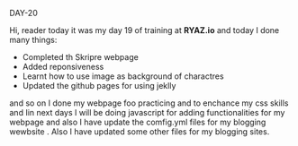 DAY-20

Hi, reader  today it was my day 19 of training at **RYAZ.io** and today I done many things:

* Completed th Skripre webpage
* Added reponsiveness
* Learnt how to use image as background of charactres
* Updated the github pages for using jeklly

and so on I done my webpage  foo practicing and to enchance my css skills  and Iin next days I will be doing javascript for adding functionalities for my webpage  and also I have update the comfig.yml files for my blogging wewbsite . Also I have updated some other files for my blogging sites.